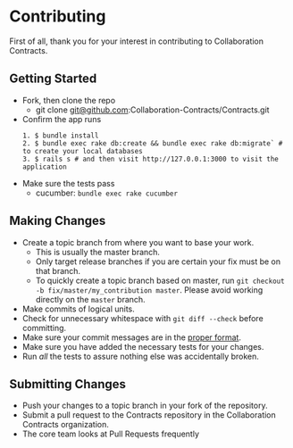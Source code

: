 # Contributing

First of all, thank you for your interest in contributing to Collaboration Contracts.
<!-- By participating in this project, you agree to abide by the CTO2 [code of conduct](https://wearect02.com/open-source-code-of-conduct) -->


## Getting Started
* Fork, then clone the repo
    * git clone git@github.com:Collaboration-Contracts/Contracts.git
* Confirm the app runs
  ```
  1. $ bundle install
  2. $ bundle exec rake db:create && bundle exec rake db:migrate` # to create your local databases
  3. $ rails s # and then visit http://127.0.0.1:3000 to visit the application
  ```
* Make sure the tests pass
  * cucumber: `bundle exec rake cucumber`

## Making Changes

* Create a topic branch from where you want to base your work.
  * This is usually the master branch.
  * Only target release branches if you are certain your fix must be on that
    branch.
  * To quickly create a topic branch based on master, run `git checkout -b
    fix/master/my_contribution master`. Please avoid working directly on the
    `master` branch.
* Make commits of logical units.
* Check for unnecessary whitespace with `git diff --check` before committing.
* Make sure your commit messages are in the [proper format](https://github.com/Collaboration-Contracts/Contracts/wiki/Writing-Good-Commit-Messages).
* Make sure you have added the necessary tests for your changes.
* Run _all_ the tests to assure nothing else was accidentally broken.

## Submitting Changes

* Push your changes to a topic branch in your fork of the repository.
* Submit a pull request to the Contracts repository in the Collaboration Contracts organization.
* The core team looks at Pull Requests frequently

